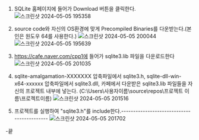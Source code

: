 1. SQLite 홈페이지에 들어가 Download 버튼을 클릭한다.
![스크린샷 2024-05-05 195358](https://github.com/rapis0037/2024CPP/assets/127822589/c3acad20-d88a-448f-aeb0-d7e6f455748f)

2. source code와 자신의 OS환경에 맞게 Precompiled Binaries를 다운받는다.(본인은 원도우 64를 사용한다.)
![스크린샷 2024-05-05 200044](https://github.com/rapis0037/2024CPP/assets/127822589/b2beb23a-e728-4732-ad84-256ac2031741)
![스크린샷 2024-05-05 195639](https://github.com/rapis0037/2024CPP/assets/127822589/827b3aa5-e431-4073-980a-7fad19babd96)

3. https://cafe.naver.com/cpp1에 들어가 sqlite3.lib 파일을 다운로드한다
![스크린샷 2024-05-05 201035](https://github.com/rapis0037/2024CPP/assets/127822589/11cbc8bb-0cb6-4e7f-bb4e-5e375d5c5099)


4. sqlite-amalgamation-XXXXXXX 압축파일에서 sqlite3.h, sqlite-dll-win-x64-xxxxxx 압축파일에서 sqlite3.dll, 카페에서 다운받은 sqlite3.lib 파일들을 자신의 프로젝트 내부에 넣는다.
(C:\Users\사용자이름\source\repos\프로젝트 이름\프로젝트이름)
![스크린샷 2024-05-05 201516](https://github.com/rapis0037/2024CPP/assets/127822589/222866a6-4e90-4a27-ba8d-3f1dce8c9da4)

5. 프로젝트를 실행하여 "sqlite3.h"를 include한다.-------------------------------------------
![스크린샷 2024-05-05 201702](https://github.com/rapis0037/2024CPP/assets/127822589/83cbdc5b-f9d9-4956-ac71-ebb501b91e1e)

-끝
